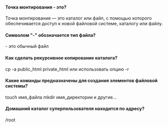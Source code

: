 <h4>Точка монтирования - это?</h4>
Точка монтирования — это каталог или файл, с помощью которого обеспечивается доступ к новой файловой системе, каталогу или файлу.
<h4>Символом "-" обозначается тип файла?</h4>
- это обычный файл
<h4>Как сделать рекурсивное копирование каталога?</h4>
cp -a public_html private_html или использовать опцию -r
<h4>Какие команды предназначены для создания элементов файловой системы?</h4>
touch имя_файла
mkdir имя_директории и другие...
<h4>Домашний каталог суперпользователя находится по адресу?</h4>
/root
